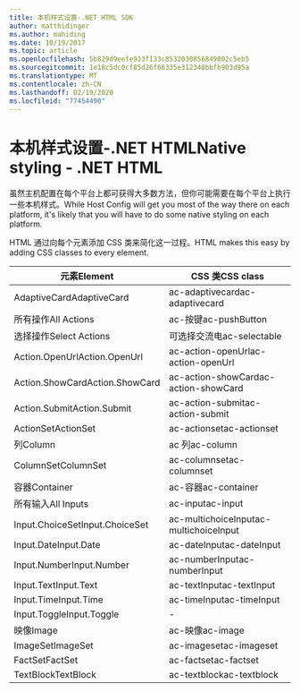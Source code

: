 ```yaml
---
title: 本机样式设置-.NET HTML SDK
author: matthidinger
ms.author: mahiding
ms.date: 10/19/2017
ms.topic: article
ms.openlocfilehash: 5b829d9eefe933f133c8532030856849802c5eb5
ms.sourcegitcommit: 1e18c5dc0cf85d26f66335e312348bbfb903d95a
ms.translationtype: MT
ms.contentlocale: zh-CN
ms.lasthandoff: 02/19/2020
ms.locfileid: "77454490"
---
```

# <a name="native-styling---net-html"></a><span data-ttu-id="e4b7f-102">本机样式设置-.NET HTML</span><span class="sxs-lookup"><span data-stu-id="e4b7f-102">Native styling - .NET HTML</span></span>

<span data-ttu-id="e4b7f-103">虽然主机配置在每个平台上都可获得大多数方法，但你可能需要在每个平台上执行一些本机样式。</span><span class="sxs-lookup"><span data-stu-id="e4b7f-103">While Host Config will get you most of the way there on each platform, it's likely that you will have to do some native styling on each platform.</span></span> 

<span data-ttu-id="e4b7f-104">HTML 通过向每个元素添加 CSS 类来简化这一过程。</span><span class="sxs-lookup"><span data-stu-id="e4b7f-104">HTML makes this easy by adding CSS classes to every element.</span></span>

| <span data-ttu-id="e4b7f-105">元素</span><span class="sxs-lookup"><span data-stu-id="e4b7f-105">Element</span></span> | <span data-ttu-id="e4b7f-106">CSS 类</span><span class="sxs-lookup"><span data-stu-id="e4b7f-106">CSS class</span></span> |
|---|---|
| <span data-ttu-id="e4b7f-107">AdaptiveCard</span><span class="sxs-lookup"><span data-stu-id="e4b7f-107">AdaptiveCard</span></span> | <span data-ttu-id="e4b7f-108">ac-adaptivecard</span><span class="sxs-lookup"><span data-stu-id="e4b7f-108">ac-adaptivecard</span></span> |
| <span data-ttu-id="e4b7f-109">所有操作</span><span class="sxs-lookup"><span data-stu-id="e4b7f-109">All Actions</span></span> | <span data-ttu-id="e4b7f-110">ac-按键</span><span class="sxs-lookup"><span data-stu-id="e4b7f-110">ac-pushButton</span></span> | 
| <span data-ttu-id="e4b7f-111">选择操作</span><span class="sxs-lookup"><span data-stu-id="e4b7f-111">Select Actions</span></span> | <span data-ttu-id="e4b7f-112">可选择交流电</span><span class="sxs-lookup"><span data-stu-id="e4b7f-112">ac-selectable</span></span> |
| <span data-ttu-id="e4b7f-113">Action.OpenUrl</span><span class="sxs-lookup"><span data-stu-id="e4b7f-113">Action.OpenUrl</span></span>  | <span data-ttu-id="e4b7f-114">ac-action-openUrl</span><span class="sxs-lookup"><span data-stu-id="e4b7f-114">ac-action-openUrl</span></span> |
| <span data-ttu-id="e4b7f-115">Action.ShowCard</span><span class="sxs-lookup"><span data-stu-id="e4b7f-115">Action.ShowCard</span></span> | <span data-ttu-id="e4b7f-116">ac-action-showCard</span><span class="sxs-lookup"><span data-stu-id="e4b7f-116">ac-action-showCard</span></span> |
| <span data-ttu-id="e4b7f-117">Action.Submit</span><span class="sxs-lookup"><span data-stu-id="e4b7f-117">Action.Submit</span></span>  | <span data-ttu-id="e4b7f-118">ac-action-submit</span><span class="sxs-lookup"><span data-stu-id="e4b7f-118">ac-action-submit</span></span>  |
| <span data-ttu-id="e4b7f-119">ActionSet</span><span class="sxs-lookup"><span data-stu-id="e4b7f-119">ActionSet</span></span> | <span data-ttu-id="e4b7f-120">ac-actionset</span><span class="sxs-lookup"><span data-stu-id="e4b7f-120">ac-actionset</span></span> |
| <span data-ttu-id="e4b7f-121">列</span><span class="sxs-lookup"><span data-stu-id="e4b7f-121">Column</span></span> | <span data-ttu-id="e4b7f-122">ac 列</span><span class="sxs-lookup"><span data-stu-id="e4b7f-122">ac-column</span></span> |
| <span data-ttu-id="e4b7f-123">ColumnSet</span><span class="sxs-lookup"><span data-stu-id="e4b7f-123">ColumnSet</span></span> | <span data-ttu-id="e4b7f-124">ac-columnset</span><span class="sxs-lookup"><span data-stu-id="e4b7f-124">ac-columnset</span></span> |
| <span data-ttu-id="e4b7f-125">容器</span><span class="sxs-lookup"><span data-stu-id="e4b7f-125">Container</span></span> | <span data-ttu-id="e4b7f-126">ac-容器</span><span class="sxs-lookup"><span data-stu-id="e4b7f-126">ac-container</span></span> |
| <span data-ttu-id="e4b7f-127">所有输入</span><span class="sxs-lookup"><span data-stu-id="e4b7f-127">All Inputs</span></span> | <span data-ttu-id="e4b7f-128">ac-input</span><span class="sxs-lookup"><span data-stu-id="e4b7f-128">ac-input</span></span> |
| <span data-ttu-id="e4b7f-129">Input.ChoiceSet</span><span class="sxs-lookup"><span data-stu-id="e4b7f-129">Input.ChoiceSet</span></span> | <span data-ttu-id="e4b7f-130">ac-multichoiceInput</span><span class="sxs-lookup"><span data-stu-id="e4b7f-130">ac-multichoiceInput</span></span>  |
| <span data-ttu-id="e4b7f-131">Input.Date</span><span class="sxs-lookup"><span data-stu-id="e4b7f-131">Input.Date</span></span> | <span data-ttu-id="e4b7f-132">ac-dateInput</span><span class="sxs-lookup"><span data-stu-id="e4b7f-132">ac-dateInput</span></span> |
| <span data-ttu-id="e4b7f-133">Input.Number</span><span class="sxs-lookup"><span data-stu-id="e4b7f-133">Input.Number</span></span> | <span data-ttu-id="e4b7f-134">ac-numberInput</span><span class="sxs-lookup"><span data-stu-id="e4b7f-134">ac-numberInput</span></span> |
| <span data-ttu-id="e4b7f-135">Input.Text</span><span class="sxs-lookup"><span data-stu-id="e4b7f-135">Input.Text</span></span> | <span data-ttu-id="e4b7f-136">ac-textInput</span><span class="sxs-lookup"><span data-stu-id="e4b7f-136">ac-textInput</span></span> |
| <span data-ttu-id="e4b7f-137">Input.Time</span><span class="sxs-lookup"><span data-stu-id="e4b7f-137">Input.Time</span></span> | <span data-ttu-id="e4b7f-138">ac-timeInput</span><span class="sxs-lookup"><span data-stu-id="e4b7f-138">ac-timeInput</span></span> |
| <span data-ttu-id="e4b7f-139">Input.Toggle</span><span class="sxs-lookup"><span data-stu-id="e4b7f-139">Input.Toggle</span></span>| - |
| <span data-ttu-id="e4b7f-140">映像</span><span class="sxs-lookup"><span data-stu-id="e4b7f-140">Image</span></span>  | <span data-ttu-id="e4b7f-141">ac-映像</span><span class="sxs-lookup"><span data-stu-id="e4b7f-141">ac-image</span></span> |
| <span data-ttu-id="e4b7f-142">ImageSet</span><span class="sxs-lookup"><span data-stu-id="e4b7f-142">ImageSet</span></span>  | <span data-ttu-id="e4b7f-143">ac-imageset</span><span class="sxs-lookup"><span data-stu-id="e4b7f-143">ac-imageset</span></span> |
| <span data-ttu-id="e4b7f-144">FactSet</span><span class="sxs-lookup"><span data-stu-id="e4b7f-144">FactSet</span></span> | <span data-ttu-id="e4b7f-145">ac-factset</span><span class="sxs-lookup"><span data-stu-id="e4b7f-145">ac-factset</span></span> |
| <span data-ttu-id="e4b7f-146">TextBlock</span><span class="sxs-lookup"><span data-stu-id="e4b7f-146">TextBlock</span></span>  | <span data-ttu-id="e4b7f-147">ac-textblock</span><span class="sxs-lookup"><span data-stu-id="e4b7f-147">ac-textblock</span></span> |